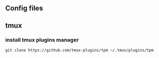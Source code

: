## Config files

## tmux
### install tmux plugins manager
```
git clone https://github.com/tmux-plugins/tpm ~/.tmux/plugins/tpm
```
